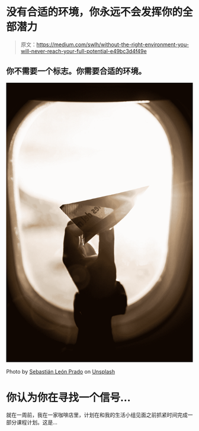 # 没有合适的环境，你永远不会发挥你的全部潜力

> 原文：<https://medium.com/swlh/without-the-right-environment-you-will-never-reach-your-full-potential-e49bc3d4f49e>

## 你不需要一个标志。你需要合适的环境。

![](img/b5249405e9bde47503c0a0b3907d4811.png)

Photo by [Sebastián León Prado](https://unsplash.com/@elmundoderabbit?utm_source=medium&utm_medium=referral) on [Unsplash](https://unsplash.com?utm_source=medium&utm_medium=referral)

# 你认为你在寻找一个信号…

就在一周前，我在一家咖啡店里，计划在和我的生活小组见面之前抓紧时间完成一部分课程计划。这是…